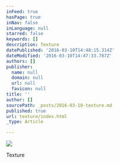```yaml
---
inFeed: true
hasPage: true
inNav: false
inLanguage: null
starred: false
keywords: []
description: Texture
datePublished: '2016-03-10T14:48:15.314Z'
dateModified: '2016-03-10T14:47:33.787Z'
authors: []
publisher:
  name: null
  domain: null
  url: null
  favicon: null
title: ''
author: []
sourcePath: _posts/2016-03-10-texture.md
published: true
url: texture/index.html
_type: Article

---
```

![](https://the-grid-user-content.s3-us-west-2.amazonaws.com/be1d0bd1-24cc-40a7-8272-256101bba973.jpg)

Texture